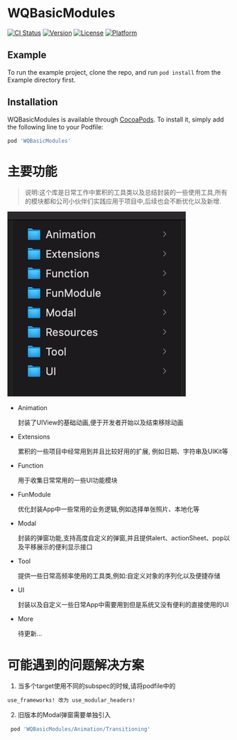 # WQBasicModules

[![CI Status](https://img.shields.io/travis/wang68543/WQBasicModules.svg?style=flat)](https://travis-ci.org/github/wang68543/WQBasicModules)
[![Version](https://img.shields.io/cocoapods/v/WQBasicModules.svg?style=flat)](http://cocoapods.org/pods/WQBasicModules)
[![License](https://img.shields.io/cocoapods/l/WQBasicModules.svg?style=flat)](http://cocoapods.org/pods/WQBasicModules)
[![Platform](https://img.shields.io/cocoapods/p/WQBasicModules.svg?style=flat)](http://cocoapods.org/pods/WQBasicModules)

## Example

To run the example project, clone the repo, and run `pod install` from the Example directory first.


## Installation

WQBasicModules is available through [CocoaPods](http://cocoapods.org). To install
it, simply add the following line to your Podfile:

```ruby
pod 'WQBasicModules'
```
主要功能
================
>说明:这个库是日常工作中累积的工具类以及总结封装的一些使用工具,所有的模块都和公司小伙伴们实践应用于项目中,后续也会不断优化以及新增.

![](snapshots/module.jpg '目录结构')

* Animation

    封装了UIView的基础动画,便于开发者开始以及结束移除动画
* Extensions

    累积的一些项目中经常用到并且比较好用的扩展, 例如日期、字符串及UIKit等
* Function

    用于收集日常常用的一些UI功能模块
* FunModule

    优化封装App中一些常用的业务逻辑,例如选择单张照片、本地化等
* Modal

    封装的弹窗功能,支持高度自定义的弹窗,并且提供alert、actionSheet、pop以及平移展示的便利显示接口
* Tool

    提供一些日常高频率使用的工具类,例如:自定义对象的序列化以及便捷存储
* UI

    封装以及自定义一些日常App中需要用到但是系统又没有便利的直接使用的UI
* More

    待更新...
#
可能遇到的问题解决方案 
================
1. 当多个target使用不同的subspec的时候,请将podfile中的
```ruby 
use_frameworks! 改为 use_modular_headers!
```
2. 旧版本的Modal弹窗需要单独引入 
```ruby 
 pod 'WQBasicModules/Animation/Transitioning' 
```
